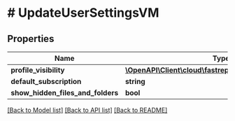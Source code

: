 # # UpdateUserSettingsVM

## Properties

Name | Type | Description | Notes
------------ | ------------- | ------------- | -------------
**profile_visibility** | [**\OpenAPI\Client\cloud\fastreport\model\ProfileVisibility**](ProfileVisibility.md) |  | [optional]
**default_subscription** | **string** |  | [optional]
**show_hidden_files_and_folders** | **bool** |  | [optional]

[[Back to Model list]](../../README.md#models) [[Back to API list]](../../README.md#endpoints) [[Back to README]](../../README.md)
